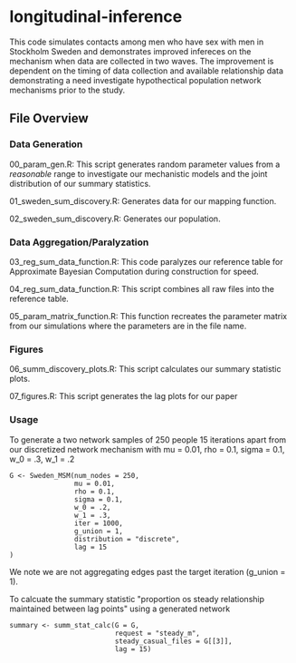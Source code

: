 # longitudinal-inference

This code simulates contacts among men who have sex with men in Stockholm Sweden and demonstrates improved infereces on the mechanism when data are collected in two waves. The improvement is dependent on the timing of data collection and available relationship data demonstrating a need investigate hypothectical population network mechanisms prior to the study. 

## File Overview

### Data Generation

00_param_gen.R: This script generates random parameter values from a *reasonable* range to investigate our mechanistic models and the joint distribution of our summary statistics.

01_sweden_sum_discovery.R: Generates data for our mapping function.

02_sweden_sum_discovery.R: Generates our population.

### Data Aggregation/Paralyzation

03_reg_sum_data_function.R: This code paralyzes our reference table for Approximate Bayesian Computation during construction for speed.

04_reg_sum_data_function.R: This script combines all raw files into the reference table.

05_param_matrix_function.R: This function recreates the parameter matrix from our simulations where the parameters are in the file name.

### Figures
06_summ_discovery_plots.R: This script calculates our summary statistic plots.

07_figures.R: This script generates the lag plots for our paper

### Usage

To generate a two network samples of 250 people 15 iterations apart from our discretized network mechanism with mu = 0.01, rho = 0.1, sigma = 0.1, w_0 = .3, w_1 = .2


```
G <- Sweden_MSM(num_nodes = 250,
                mu = 0.01,
                rho = 0.1,
                sigma = 0.1,
                w_0 = .2,
                w_1 = .3,
                iter = 1000,
                g_union = 1,
                distribution = "discrete",
                lag = 15
)
```

We note we are not aggregating edges past the target iteration (g_union = 1).

To calcuate the  summary statistic "proportion os steady relationship maintained between lag points" using a generated network 

```
summary <- summ_stat_calc(G = G,
                          request = "steady_m",
                          steady_casual_files = G[[3]],
                          lag = 15)
```



